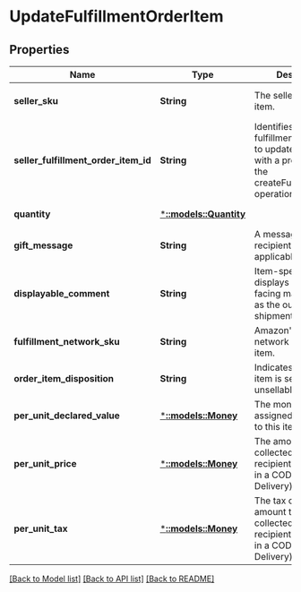 # UpdateFulfillmentOrderItem

## Properties
Name | Type | Description | Notes
------------ | ------------- | ------------- | -------------
**seller_sku** | **String** | The seller SKU of the item. | [optional] [default to null]
**seller_fulfillment_order_item_id** | **String** | Identifies the fulfillment order item to update. Created with a previous call to the createFulfillmentOrder operation. | [default to null]
**quantity** | [***::models::Quantity**](Quantity.md) |  | [default to null]
**gift_message** | **String** | A message to the gift recipient, if applicable. | [optional] [default to null]
**displayable_comment** | **String** | Item-specific text that displays in recipient-facing materials such as the outbound shipment packing slip. | [optional] [default to null]
**fulfillment_network_sku** | **String** | Amazon&#39;s fulfillment network SKU of the item. | [optional] [default to null]
**order_item_disposition** | **String** | Indicates whether the item is sellable or unsellable. | [optional] [default to null]
**per_unit_declared_value** | [***::models::Money**](Money.md) | The monetary value assigned by the seller to this item. | [optional] [default to null]
**per_unit_price** | [***::models::Money**](Money.md) | The amount to be collected from the recipient for this item in a COD (Cash On Delivery) order. | [optional] [default to null]
**per_unit_tax** | [***::models::Money**](Money.md) | The tax on the amount to be collected from the recipient for this item in a COD (Cash On Delivery) order. | [optional] [default to null]

[[Back to Model list]](../README.md#documentation-for-models) [[Back to API list]](../README.md#documentation-for-api-endpoints) [[Back to README]](../README.md)


